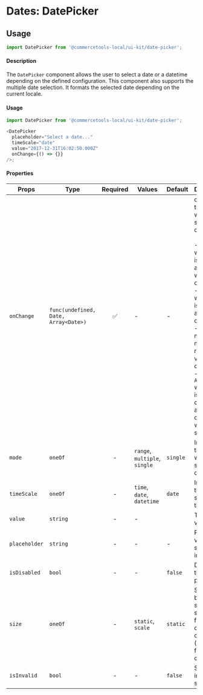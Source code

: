 # Dates: DatePicker

## Usage

```js
import DatePicker from '@commercetools-local/ui-kit/date-picker';
```

#### Description

The `DatePicker` component allows the user to select a date or a datetime
depending on the defined configuration. This component also supports the
multiple date selection. It formats the selected date depending on the current
locale.

#### Usage

```js
import DatePicker from '@commercetools-local/ui-kit/date-picker';

<DatePicker
  placeholder="Select a date..."
  timeScale="date"
  value="2017-12-31T16:02:50.000Z"
  onChange={() => {}}
/>;
```

#### Properties

| Props         | Type                                 | Required | Values                        | Default  | Description                                                                                                                                                                                                                                                                                                               |
| ------------- | ------------------------------------ | :------: | ----------------------------- | -------- | ------------------------------------------------------------------------------------------------------------------------------------------------------------------------------------------------------------------------------------------------------------------------------------------------------------------------- |
| `onChange`    | `func(undefined, Date, Array<Date>)` |    ✅    | -                             | -        | onChange triggered when selection changed.<br /><br />- `undefined` when mode is single and value was cleared<br />- `Date` when mode is single and value changed<br />- `[]` when mode is multiple or range and value was cleared<br />- `Array<Date>` when mode is multiple or range and at least one date was selected |
| `mode`        | `oneOf`                              |    -     | `range`, `multiple`, `single` | `single` | Indicates the mode we can select dates                                                                                                                                                                                                                                                                                    |
| `timeScale`   | `oneOf`                              |    -     | `time`, `date`, `datetime`    | `date`   | Indicates the time scale for the picker                                                                                                                                                                                                                                                                                   |
| `value`       | `string`                             |    -     | -                             |          | The date value                                                                                                                                                                                                                                                                                                            |
| `placeholder` | `string`                             |    -     | -                             | -        | Placeholder value to show in the input field                                                                                                                                                                                                                                                                              |
| `isDisabled`  | `bool`                               |    -     | -                             | `false`  | Disables the date picker                                                                                                                                                                                                                                                                                                  |
| `size`        | `oneOf`                              |    -     | `static`, `scale`             | `static` | Switches between standard-size and full-width of the container (must be a flex-context)                                                                                                                                                                                                                                   |
| `isInvalid`   | `bool`                               |    -     | -                             | `false`  | Switches to invalid-state                                                                                                                                                                                                                                                                                                 |
